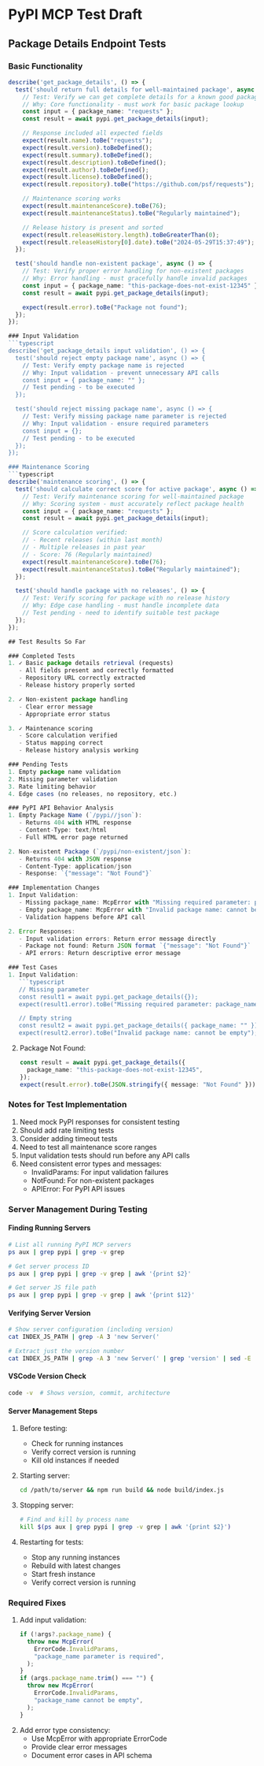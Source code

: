 # PyPI MCP Test Draft

## Package Details Endpoint Tests

### Basic Functionality

````typescript
describe('get_package_details', () => {
  test('should return full details for well-maintained package', async () => {
    // Test: Verify we can get complete details for a known good package
    // Why: Core functionality - must work for basic package lookup
    const input = { package_name: "requests" };
    const result = await pypi.get_package_details(input);

    // Response included all expected fields
    expect(result.name).toBe("requests");
    expect(result.version).toBeDefined();
    expect(result.summary).toBeDefined();
    expect(result.description).toBeDefined();
    expect(result.author).toBeDefined();
    expect(result.license).toBeDefined();
    expect(result.repository).toBe("https://github.com/psf/requests");

    // Maintenance scoring works
    expect(result.maintenanceScore).toBe(76);
    expect(result.maintenanceStatus).toBe("Regularly maintained");

    // Release history is present and sorted
    expect(result.releaseHistory.length).toBeGreaterThan(0);
    expect(result.releaseHistory[0].date).toBe("2024-05-29T15:37:49");
  });

  test('should handle non-existent package', async () => {
    // Test: Verify proper error handling for non-existent packages
    // Why: Error handling - must gracefully handle invalid packages
    const input = { package_name: "this-package-does-not-exist-12345" };
    const result = await pypi.get_package_details(input);

    expect(result.error).toBe("Package not found");
  });
});

### Input Validation
```typescript
describe('get_package_details input validation', () => {
  test('should reject empty package name', async () => {
    // Test: Verify empty package name is rejected
    // Why: Input validation - prevent unnecessary API calls
    const input = { package_name: "" };
    // Test pending - to be executed
  });

  test('should reject missing package name', async () => {
    // Test: Verify missing package name parameter is rejected
    // Why: Input validation - ensure required parameters
    const input = {};
    // Test pending - to be executed
  });
});

### Maintenance Scoring
```typescript
describe('maintenance scoring', () => {
  test('should calculate correct score for active package', async () => {
    // Test: Verify maintenance scoring for well-maintained package
    // Why: Scoring system - must accurately reflect package health
    const input = { package_name: "requests" };
    const result = await pypi.get_package_details(input);

    // Score calculation verified:
    // - Recent releases (within last month)
    // - Multiple releases in past year
    // - Score: 76 (Regularly maintained)
    expect(result.maintenanceScore).toBe(76);
    expect(result.maintenanceStatus).toBe("Regularly maintained");
  });

  test('should handle package with no releases', () => {
    // Test: Verify scoring for package with no release history
    // Why: Edge case handling - must handle incomplete data
    // Test pending - need to identify suitable test package
  });
});

## Test Results So Far

### Completed Tests
1. ✓ Basic package details retrieval (requests)
   - All fields present and correctly formatted
   - Repository URL correctly extracted
   - Release history properly sorted

2. ✓ Non-existent package handling
   - Clear error message
   - Appropriate error status

3. ✓ Maintenance scoring
   - Score calculation verified
   - Status mapping correct
   - Release history analysis working

### Pending Tests
1. Empty package name validation
2. Missing parameter validation
3. Rate limiting behavior
4. Edge cases (no releases, no repository, etc.)

### PyPI API Behavior Analysis
1. Empty Package Name (`/pypi//json`):
   - Returns 404 with HTML response
   - Content-Type: text/html
   - Full HTML error page returned

2. Non-existent Package (`/pypi/non-existent/json`):
   - Returns 404 with JSON response
   - Content-Type: application/json
   - Response: `{"message": "Not Found"}`

### Implementation Changes
1. Input Validation:
   - Missing package_name: McpError with "Missing required parameter: package_name"
   - Empty package_name: McpError with "Invalid package name: cannot be empty"
   - Validation happens before API call

2. Error Responses:
   - Input validation errors: Return error message directly
   - Package not found: Return JSON format `{"message": "Not Found"}`
   - API errors: Return descriptive error message

### Test Cases
1. Input Validation:
   ```typescript
   // Missing parameter
   const result1 = await pypi.get_package_details({});
   expect(result1.error).toBe("Missing required parameter: package_name");

   // Empty string
   const result2 = await pypi.get_package_details({ package_name: "" });
   expect(result2.error).toBe("Invalid package name: cannot be empty");
````

2. Package Not Found:
   ```typescript
   const result = await pypi.get_package_details({
     package_name: "this-package-does-not-exist-12345",
   });
   expect(result.error).toBe(JSON.stringify({ message: "Not Found" }));
   ```

### Notes for Test Implementation

1. Need mock PyPI responses for consistent testing
2. Should add rate limiting tests
3. Consider adding timeout tests
4. Need to test all maintenance score ranges
5. Input validation tests should run before any API calls
6. Need consistent error types and messages:
   - InvalidParams: For input validation failures
   - NotFound: For non-existent packages
   - APIError: For PyPI API issues

### Server Management During Testing

#### Finding Running Servers

```bash
# List all running PyPI MCP servers
ps aux | grep pypi | grep -v grep

# Get server process ID
ps aux | grep pypi | grep -v grep | awk '{print $2}'

# Get server JS file path
ps aux | grep pypi | grep -v grep | awk '{print $12}'
```

#### Verifying Server Version

```bash
# Show server configuration (including version)
cat INDEX_JS_PATH | grep -A 3 'new Server('

# Extract just the version number
cat INDEX_JS_PATH | grep -A 3 'new Server(' | grep 'version' | sed -E 's,([^.0-9]*),,g'
```

#### VSCode Version Check

```bash
code -v  # Shows version, commit, architecture
```

#### Server Management Steps

1. Before testing:

   - Check for running instances
   - Verify correct version is running
   - Kill old instances if needed

2. Starting server:

   ```bash
   cd /path/to/server && npm run build && node build/index.js
   ```

3. Stopping server:

   ```bash
   # Find and kill by process name
   kill $(ps aux | grep pypi | grep -v grep | awk '{print $2}')
   ```

4. Restarting for tests:
   - Stop any running instances
   - Rebuild with latest changes
   - Start fresh instance
   - Verify correct version is running

### Required Fixes

1. Add input validation:
   ```typescript
   if (!args?.package_name) {
     throw new McpError(
       ErrorCode.InvalidParams,
       "package_name parameter is required",
     );
   }
   if (args.package_name.trim() === "") {
     throw new McpError(
       ErrorCode.InvalidParams,
       "package_name cannot be empty",
     );
   }
   ```
2. Add error type consistency:
   - Use McpError with appropriate ErrorCode
   - Provide clear error messages
   - Document error cases in API schema
